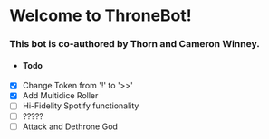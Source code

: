 # Welcome to ThroneBot!
### This bot is co-authored by **Thorn** and **Cameron Winney**.

+ #### Todo
- [x] Change Token from '!' to '>>'
- [x] Add Multidice Roller
- [ ] Hi-Fidelity Spotify functionality
- [ ] ?????
- [ ] Attack and Dethrone God